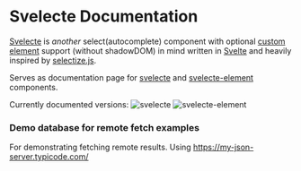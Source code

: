 # Svelecte Documentation


[Svelecte](https://github.com/mskocik/svelecte/) is _another_ select(autocomplete) component with optional [custom element](https://github.com/mskocik/svelecte-element/) support (without shadowDOM) in mind written in [Svelte](https://svelte.dev) and heavily inspired by [selectize.js](http://selectize.github.io/selectize.js/).  

Serves as documentation page for [svelecte](https://github.com/mskocik/svelecte) and [svelecte-element](https://github.com/mskocik/svelecte-element) components.

Currently documented versions: ![svelecte](https://img.shields.io/badge/svelecte-v1.3.1-green) ![svelecte-element](https://img.shields.io/badge/element-v1.3.2-green)


### Demo database for remote fetch examples

For demonstrating fetching remote results. Using https://my-json-server.typicode.com/
